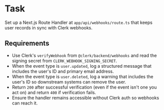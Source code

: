 # Task

Set up a Next.js Route Handler at `app/api/webhooks/route.ts` that keeps user records in sync with Clerk webhooks.

## Requirements

- Use Clerk's `verifyWebhook` from `@clerk/backend/webhooks` and read the signing secret from `CLERK_WEBHOOK_SIGNING_SECRET`.
- When the event type is `user.updated`, log a structured message that includes the user's ID and primary email address.
- When the event type is `user.deleted`, log a warning that includes the user's ID so downstream systems can remove the user.
- Return `200` after successful verification (even if the event isn't one you act on) and return `400` if verification fails.
- Ensure the handler remains accessible without Clerk auth so webhooks can reach it.

